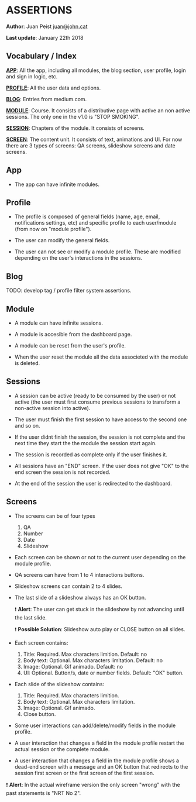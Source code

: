 ASSERTIONS
==========

**Author**: Juan Peist juan@john.cat

**Last update**: January 22th 2018

Vocabulary / Index
------------------

[**APP**](#app): All the app, including all modules, the blog section, user profile, login and sign in logic, etc.

[**PROFILE**](#profile): All the user data and options.

[**BLOG**](#blog): Entries from medium.com.

[**MODULE**](#modyle): Course. It consists of a distributive page with active an non active sessions. The only one in the v1.0 is "STOP SMOKING".

[**SESSION**](#sessions): Chapters of the module. It consists of screens.

[**SCREEN**](#screens): The content unit. It consists of text, animations and UI. For now there are 3 types of screens: QA screens, slideshow screens and date screens.


App
---

+ The app can have infinite modules.

Profile
-------

+ The profile is composed of general fields (name, age, email, notifications settings, etc) and specific profile to each user/module (from now on "module profile").

+ The user can modify the general fields.

+ The user can not see or modify a module profile. These are modified depending on the user's interactions in the sessions.


Blog
----

TODO: develop tag / profile filter system assertions.


Module
------

+ A module can have infinite sessions.

+ A module is accesible from the dashboard page.

+ A module can be reset from the user's profile.

+ When the user reset the module all the data associeted with the module is deleted.


Sessions
--------

+ A session can be active (ready to be consumed by the user) or not active (the user must first consume previous sessions to transform a non-active session into active).

+ The user must finish the first session to have access to the second one and so on.

+ If the user didnt finish the session, the session is not complete and the next time they start the the module the session start again.

+ The session is recorded as complete only if the user finishes it.

+ All sessions have an "END" screen. If the user does not give "OK" to the end screen the session is not recorded.

+ At the end of the session the user is redirected to the dashboard.


Screens
-------

+ The screens can be of four types
  1. QA
  2. Number
  3. Date
  4. Slideshow

+ Each screen can be shown or not to the current user depending on the module profile.

+ QA screens can have from 1 to 4 interactions buttons.

+ Slideshow screens can contain 2 to 4 slides.

+ The last slide of a slideshow always has an OK button. 

  :exclamation: **Alert**: The user can get stuck in the slideshow by not advancing until the last slide. 

  :exclamation: **Possible Solution**: Slideshow auto play or CLOSE button on all slides.

+ Each screen contains:
  1. Title: Required. Max characters limition. Default: no
  2. Body text: Optional. Max characters limitation. Default: no
  3. Image: Optional. Gif animado. Default: no
  4. UI: Optional. Button/s, date or number fields. Default: "OK" button.

+ Each slide of the slideshow contains:
  1. Title: Required. Max characters limition.
  2. Body text: Optional. Max characters limitation.
  3. Image: Optional. Gif animado.
  4. Close button. 

+ Some user interactions can add/delete/modify fields in the module profile.

+ A user interaction that changes a field in the module profile restart the actual session or the complete module. 

+ A user interaction that changes a field in the module profile shows a dead-end screen with a message and an OK button that redirects to the session first screen or the first screen of the first session.

:exclamation: **Alert**: In the actual wireframe version the only screen "wrong" with the past statements is "NRT No 2".




